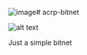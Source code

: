 ![image](https://github.com/AcropolisAI/acrp-bitnet/assets/58314706/6de75464-2654-480f-84be-737b60dd43be)# acrp-bitnet

![alt text]("https://github.com/karpathy/micrograd/blob/master/puppy.jpg")

Just a simple bitnet
